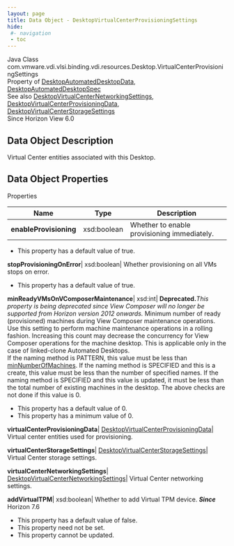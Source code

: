 ```yaml
---
layout: page
title: Data Object - DesktopVirtualCenterProvisioningSettings
hide:
 #- navigation
 - toc
---
```






Java Class
    com.vmware.vdi.vlsi.binding.vdi.resources.Desktop.VirtualCenterProvisioningSettings  
Property of
     [DesktopAutomatedDesktopData](vdi.resources.Desktop.AutomatedDesktopData.md#field_detail), [DesktopAutomatedDesktopSpec](vdi.resources.Desktop.AutomatedDesktopSpec.md#field_detail)  
See also
     [DesktopVirtualCenterNetworkingSettings](vdi.resources.Desktop.VirtualCenterNetworkingSettings.md), [DesktopVirtualCenterProvisioningData](vdi.resources.Desktop.VirtualCenterProvisioningData.md), [DesktopVirtualCenterStorageSettings](vdi.resources.Desktop.VirtualCenterStorageSettings.md)  
Since 
    Horizon View 6.0

## Data Object Description 

Virtual Center entities associated with this Desktop. 

## Data Object Properties

Properties

Name |  Type |  Description   
---|---|---  
**enableProvisioning**|  xsd:boolean|  Whether to enable provisioning immediately.   


  * This property has a default value of true.

  
**stopProvisioningOnError**|  xsd:boolean|  Whether provisioning on all VMs stops on error.   


  * This property has a default value of true.

  
**minReadyVMsOnVComposerMaintenance**|  xsd:int| **Deprecated.**_This property is being deprecated since View Composer will no longer be supported from Horizon version 2012 onwards._ Minimum number of ready (provisioned) machines during View Composer maintenance operations. Use this setting to perform machine maintenance operations in a rolling fashion. Increasing this count may decrease the concurrency for View Composer operations for the machine desktop. This is applicable only in the case of linked-clone Automated Desktops.  
If the naming method is PATTERN, this value must be less than [minNumberOfMachines](vdi.resources.Desktop.PatternNamingSettings.md#minNumberOfMachines). If the naming method is SPECIFIED and this is a create, this value must be less than the number of specified names. If the naming method is SPECIFIED and this value is updated, it must be less than the total number of existing machines in the desktop. The above checks are not done if this value is 0.   


  * This property has a default value of 0.
  * This property has a minimum value of 0. 

  
**virtualCenterProvisioningData**| [DesktopVirtualCenterProvisioningData](vdi.resources.Desktop.VirtualCenterProvisioningData.md)|  Virtual center entities used for provisioning.   
  
**virtualCenterStorageSettings**| [DesktopVirtualCenterStorageSettings](vdi.resources.Desktop.VirtualCenterStorageSettings.md)|  Virtual Center storage settings.   
  
**virtualCenterNetworkingSettings**| [DesktopVirtualCenterNetworkingSettings](vdi.resources.Desktop.VirtualCenterNetworkingSettings.md)|  Virtual Center networking settings.   
  
**addVirtualTPM**|  xsd:boolean|  Whether to add Virtual TPM device.  **_Since_** Horizon 7.6  


  * This property has a default value of false.
 * This property need not be set.
 * This property cannot be updated.

  
  
  
   
  
  

